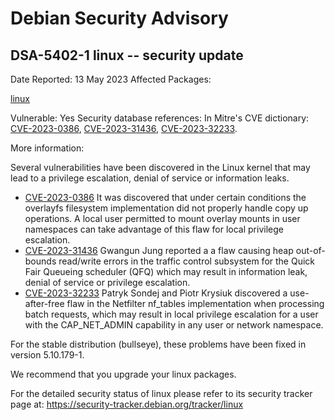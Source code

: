 
Debian Security Advisory
========================


DSA-5402-1 linux -- security update
-----------------------------------



Date Reported:
13 May 2023
Affected Packages:

[linux](https://packages.debian.org/src:linux)

Vulnerable:
Yes
Security database references:
In Mitre's CVE dictionary: [CVE-2023-0386](https://security-tracker.debian.org/tracker/CVE-2023-0386), [CVE-2023-31436](https://security-tracker.debian.org/tracker/CVE-2023-31436), [CVE-2023-32233](https://security-tracker.debian.org/tracker/CVE-2023-32233).  

More information:

Several vulnerabilities have been discovered in the Linux kernel that
may lead to a privilege escalation, denial of service or information
leaks.


* [CVE-2023-0386](https://security-tracker.debian.org/tracker/CVE-2023-0386)
It was discovered that under certain conditions the overlayfs
 filesystem implementation did not properly handle copy up
 operations. A local user permitted to mount overlay mounts in user
 namespaces can take advantage of this flaw for local privilege
 escalation.
* [CVE-2023-31436](https://security-tracker.debian.org/tracker/CVE-2023-31436)
Gwangun Jung reported a a flaw causing heap out-of-bounds read/write
 errors in the traffic control subsystem for the Quick Fair Queueing
 scheduler (QFQ) which may result in information leak, denial of
 service or privilege escalation.
* [CVE-2023-32233](https://security-tracker.debian.org/tracker/CVE-2023-32233)
Patryk Sondej and Piotr Krysiuk discovered a use-after-free flaw in
 the Netfilter nf\_tables implementation when processing batch
 requests, which may result in local privilege escalation for a user
 with the CAP\_NET\_ADMIN capability in any user or network namespace.


For the stable distribution (bullseye), these problems have been fixed in
version 5.10.179-1.


We recommend that you upgrade your linux packages.


For the detailed security status of linux please refer to its security
tracker page at:
<https://security-tracker.debian.org/tracker/linux>





